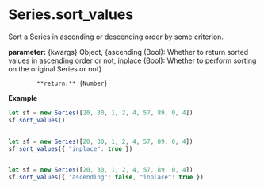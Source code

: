 # Series.sort\_values



Sort a Series in ascending or descending order by some criterion.



 **parameter:** {kwargs} Object, {ascending \(Bool\): Whether to return sorted values in ascending order or not, inplace \(Bool\): Whether to perform sorting on the original Series or not}

            **return:** {Number}

**Example**

```javascript
let sf = new Series([20, 30, 1, 2, 4, 57, 89, 0, 4])
sf.sort_values()


let sf = new Series([20, 30, 1, 2, 4, 57, 89, 0, 4])
sf.sort_values({ "inplace": true })


let sf = new Series([20, 30, 1, 2, 4, 57, 89, 0, 4])
sf.sort_values({ "ascending": false, "inplace": true })
```

